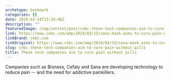 ```yaml
---
archetype: bookmark
categories: []
date: 2019-03-24T13:34:48Z
description: ""
featuredImage: /img/content/post/cnbc-these-tech-companies-aim-to-cure-pain-without-pills.jpg
link: https://www.cnbc.com/amp/2019/03/15/sana-mask-aims-to-cure-pain-without-pills-prevent-opioid-addiction.html
linkBrand: cnbc.com
linkOriginal: https://www.cnbc.com/amp/2019/03/15/sana-mask-aims-to-cure-pain-without-pills-prevent-opioid-addiction.html
slug: cnbc-these-tech-companies-aim-to-cure-pain-without-pills
title: These tech companies aim to cure pain without pills
---
```

Companies such as Bioness, Cefaly and Sana are developing technology to reduce pain -- and the need for addictive painkillers.